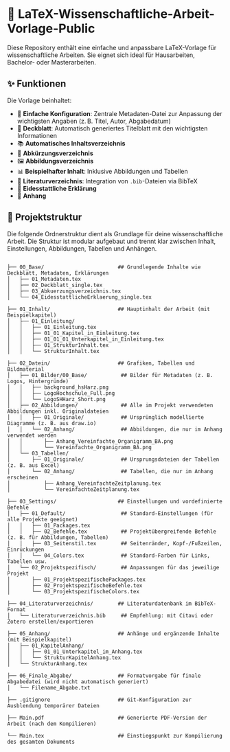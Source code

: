 # 📄 LaTeX-Wissenschaftliche-Arbeit-Vorlage-Public

Diese Repository enthält eine einfache und anpassbare LaTeX-Vorlage für wissenschaftliche Arbeiten. Sie eignet sich ideal für Hausarbeiten, Bachelor- oder Masterarbeiten.

## ✨ Funktionen

Die Vorlage beinhaltet:

- 🔧 **Einfache Konfiguration**: 
Zentrale Metadaten-Datei zur Anpassung der wichtigsten Angaben (z. B. Titel, Autor, Abgabedatum)
- 📄 **Deckblatt**: Automatisch generiertes Titelblatt mit den wichtigsten Informationen
- 📚 **Automatisches Inhaltsverzeichnis**
- 🧾 **Abkürzungsverzeichnis**
- 🖼️ **Abbildungsverzeichnis**
- 📊 **Beispielhafter Inhalt**: 
Inklusive Abbildungen und Tabellen
- 📖 **Literaturverzeichnis**: 
Integration von `.bib`-Dateien via BibTeX
- 📝 **Eidesstattliche Erklärung**
- 📎 **Anhang**

## 📂 Projektstruktur

Die folgende Ordnerstruktur dient als Grundlage für deine wissenschaftliche Arbeit. Die Struktur ist modular aufgebaut und trennt klar zwischen Inhalt, Einstellungen, Abbildungen, Tabellen und Anhängen.

```text

├── 00_Base/                        ## Grundlegende Inhalte wie Deckblatt, Metadaten, Erklärungen
│   ├── 01_Metadaten.tex
│   ├── 02_Deckblatt_single.tex
│   ├── 03_Abkuerzungsverzeichnis.tex
│   └── 04_EidesstattlicheErklaerung_single.tex

├── 01_Inhalt/                      ## Hauptinhalt der Arbeit (mit Beispielkapitel)
│   ├── 01_Einleitung/
│   │   ├── 01_Einleitung.tex
│   │   ├── 01_01_Kapitel_in_Einleitung.tex
│   │   ├── 01_01_01_Unterkapitel_in_Einleitung.tex
│   │   ├── 01_StrukturInhalt.tex
│   │   └── StrukturInhalt.tex

├── 02_Datein/                      ## Grafiken, Tabellen und Bildmaterial
│   ├── 01_Bilder/00_Base/           ## Bilder für Metadaten (z. B. Logos, Hintergründe)
│   │   ├── background_hsHarz.png     
│   │   ├── LogoHochschule_Full.png
│   │   └── LogoSHHarz_Short.png
│   ├── 02_Abbildungen/              ## Alle im Projekt verwendeten Abbildungen inkl. Originaldateien
│   │   ├── 01_Originale/            ## Ursprünglich modellierte Diagramme (z. B. aus draw.io)
│   │   └── 02_Anhang/               ## Abbildungen, die nur im Anhang verwendet werden
│   │       ├── Anhang_Vereinfachte_Organigramm_BA.png
│   │       └── Vereinfachte_Organigramm_BA.png
│   └── 03_Tabellen/
│       ├── 01_Originale/            ## Ursprungsdateien der Tabellen (z. B. aus Excel)
│       └── 02_Anhang/               ## Tabellen, die nur im Anhang erscheinen
│           ├── Anhang_VereinfachteZeitplanung.tex
│           └── VereinfachteZeitplanung.tex

├── 03_Settings/                    ## Einstellungen und vordefinierte Befehle
│   ├── 01_Default/                  ## Standard-Einstellungen (für alle Projekte geeignet)
│   │   ├── 01_Packages.tex
│   │   ├── 02_Befehle.tex           ## Projektübergreifende Befehle (z. B. für Abbildungen, Tabellen)
│   │   ├── 03_Seitenstil.tex        ## Seitenränder, Kopf-/Fußzeilen, Einrückungen
│   │   └── 04_Colors.tex            ## Standard-Farben für Links, Tabellen usw.
│   └── 02_Projektspezifisch/        ## Anpassungen für das jeweilige Projekt
│       ├── 01_ProjektspezifischePackages.tex
│       ├── 02_ProjektspezifischeBefehle.tex
│       └── 03_ProjektspezifischeColors.tex

├── 04_Literaturverzeichnis/        ## Literaturdatenbank im BibTeX-Format
│   └── Literaturverzeichnis.bib     ## Empfehlung: mit Citavi oder Zotero erstellen/exportieren

├── 05_Anhang/                      ## Anhänge und ergänzende Inhalte (mit Beispielkapitel)
│   ├── 01_KapitelAnhang/
│   │   ├── 01_01_Unterkapitel_im_Anhang.tex
│   │   └── StrukturKapitelAnhang.tex
│   └── StrukturAnhang.tex

├── 06_Finale_Abgabe/               ## Formatvorgabe für finale Abgabedatei (wird nicht automatisch generiert)
│   └── Filename_Abgabe.txt

├── .gitignore                      ## Git-Konfiguration zur Ausblendung temporärer Dateien

├── Main.pdf                        ## Generierte PDF-Version der Arbeit (nach dem Kompilieren)

└── Main.tex                        ## Einstiegspunkt zur Kompilierung des gesamten Dokuments

